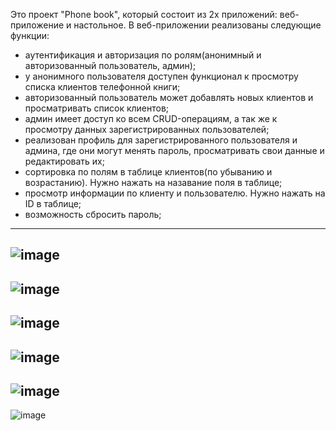 Это проект "Phone book", который состоит из 2х приложений: веб-приложение и настольное.
В веб-приложении реализованы следующие функции:
- аутентификация и авторизация по ролям(анонимный и авторизованный пользователь, админ);
- у анонимного пользователя доступен функционал к просмотру списка клиентов телефонной книги;
- авторизованный пользователь может добавлять новых клиентов и просматривать список клиентов;
- админ имеет доступ ко всем CRUD-операциям, а так же к просмотру данных зарегистрированных пользователей;
- реализован профиль для зарегистрированного пользователя и админа, где они могут менять пароль, просматривать свои данные и редактировать их;
- сортировка по полям в таблице клиентов(по убыванию и возрастанию). Нужно нажать на назавание поля в таблице;
- просмотр информации по клиенту и пользователю. Нужно нажать на ID в таблице;
- возможность сбросить пароль;
--------
![image](https://user-images.githubusercontent.com/97103520/229553297-45b2d885-d1a2-41c4-ab0b-1ae2258410a3.png)
--------
![image](https://user-images.githubusercontent.com/97103520/229553373-40750e71-e264-4a70-9d4a-136572bd717c.png)
--------
![image](https://user-images.githubusercontent.com/97103520/229553418-ee4c55e6-2ef9-4e46-9ab3-95c422a2edcf.png)
--------
![image](https://user-images.githubusercontent.com/97103520/229553920-6ebf9623-c161-4736-bba4-217d5daf3770.png)
--------
![image](https://user-images.githubusercontent.com/97103520/229554020-38319567-8722-48f7-b690-4cb0b2ca4633.png)
--------
![image](https://user-images.githubusercontent.com/97103520/229554117-bc3afe2e-061a-47b6-9452-575b5ebd6c63.png)
